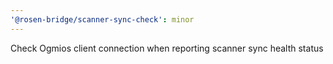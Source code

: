```yaml
---
'@rosen-bridge/scanner-sync-check': minor
---
```


Check Ogmios client connection when reporting scanner sync health status
